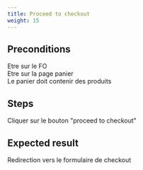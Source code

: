 ```yaml
---
title: Proceed to checkout
weight: 15
---
```


## Preconditions

Etre sur le FO\
Etre sur la page panier\
Le panier doit contenir des produits
## Steps

Cliquer sur le bouton "proceed to checkout"

## Expected result

Redirection vers le formulaire de checkout


